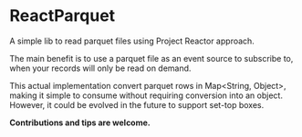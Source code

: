 # ReactParquet

A simple lib to read parquet files using Project Reactor approach.

The main benefit is to use a parquet file as an event source to subscribe to, when your records will only be read on demand.

This actual implementation convert parquet rows in Map<String, Object>, making it simple to consume without requiring conversion into an object. However, it could be evolved in the future to support set-top boxes.


**Contributions and tips are welcome.**

